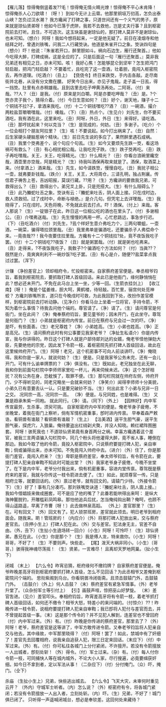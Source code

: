 <!-- { "loadSidebar": true } -->
【雁儿落】惊得俺倒竖着发??毛！惊得俺无情火睛光燎！惊得俺不平心未肯降！惊得俺杀人心刀欲啸！〔呀！〕到如今无计上云霄。他那里铜垣万仞高，怎负出泰山峡？怎负过汉水潮？
我方纔闻了打碑之事，只道世间还有一个义气的男子，原来就是琼仙贤弟呀！他如今已落于虎阱，我若不去救他，岂是丈夫行事？且到枢密院前去打听。且住，不可造次。这玉玦虽是谢琼仙的，那打碑人莫非不是谢琼仙，也未可知。（想介）阿呀！我如今想将起来，一定是他无疑了。前日在凌烟寺和他结拜之时，曾遇刘铁嘴，问我二人行藏筊诀。他道是朱雀开口之象。筊诀四句是（想介）吓！他说：『朱雀若开口，醉里胆如斗。祸向石边生，雁行还聚首。』他如今吃得大醉，打碑成祸，这是全应的了。只是后面这一句『雁行还聚首，』莫非我兄弟还有相见之日，亦未可知。咳！
我好心焦！怎能够昆仑到坚牢？怎生把鸿门轻启敲，把鸿门轻启敲？
不要着忙，且吃完了这一壶酒，壮着胆，竟闯入枢密院去，再作道理。（吃酒介）（丑上）
【侥侥令】终日来跌筊，手内击各敲。走尽南街并北巷，从没有分文撒在腰。
好笑今日出来，亦见子鬼哉。走子盖一日厾，得一挡筊。肚里有点赤稍雄哉。且到店里去吃子呷黄汤再处。二阿哥。（付）来哉。??人？（丑）是我。（付）原来是刘白嚼。阿是亦要吃呷哉？（丑）是。?个筊亦灵子我个，猜得介着。（付）今日生意如何？（丑）好个，谢天地，赚子十二个铜钱不拉?子，拿酒来我吃。（付）十二个铜钱嘿吃??酒？（丑）一碗酒，撮介两粒盐荳嚼嚼嘿哉。（付）噢哉。（下）（丑）热点个。（生见介）刘先生，你不要买酒吃，我有酒在此，这里来吃。（丑）阿呀，外日，外日（生）来得好。请吃酒。（丑）那哼扰起来？何以克当？（生）是现成的，何妨。（丑）多谢子。（吃介）个一位会相打个朋友阿拉里？（生）咳！不要说起。如今打出祸来了。（丑）自然：后生家硬头硬脑惹祸个精块。（生）前日先生说的多应了，果然醉里遇石成祸。（丑）我里个筊弗差个，说个句应个句厾。（生）如今又要烦先生跌一筊，看这场祸可有救么？（丑）有心相扰相公哉。让我吃完子跌。（生）跌子筊再吃。（丑）跌子再吃嘿哉。关王，关王，吃得精光。（生）什么精光？（丑）你看台浪碗里纔空哉，酒壶里亦空哉，阿是精光？（生）待我叫酒保再取来就是了。酒保，取酒菜上来。（付拿酒上）酒来哉。（生）先生，如今请跌筊，慢慢自吃。（丑）我扰子相公一壶，就弗要卦钱哉。（跌介）关王，关王，大将周仓，三请孔明，独占荆襄。传信君子祷吿上苍，吉凶昭报，莫误行藏。??用？（生）方纔讲的要救我兄弟，可救得出么？（丑）救得出个。弟兄爻上卦，只是兜搭大。（生）有什么阻碍么？（丑）此乃螣蛇吐舌之象。筊诀有云：『螣蛇来吐舌，阴人面上接。只在戌时边，救人须救彻。过了戌时中，命断与禄绝。』是介几句。但凭宅上去详嘿哉。（生）我晓得了，只在戌时。天色将晚，不免就此前去打点。吓！酒保。（付上）来哉。客人那说？（生）一锭银子在此，昨日这一位相公吃的酒也在里头了。（付）多谢相公。（丑）介嘿弗送哉。（生）先生慢慢的再用一杯。心忙悲路远，事急步行迟。（下）（丑吃酒介）（付）刘先生，?厾个样好生意介弗吃力个，三两句嚼蛆，一壶酒，一碗菜，骗得嗒拉颈里哉。（丑）我里弗单是骗酒吃，还要骗杀子人弗偿命个来。--竟夜哉??！我今夜要住拉里哉。方纔有十二个铜钱拉?处，竟不夜饭我吃子罢。（付）十二个铜钱吃??夜饭？（丑）就是粥罢哉。（付）就是粥也吃弗来。（丑）走得来，?不夜饭我吃子，我敎子?个骗酒吃个方法如何？（付）当眞??？旣然是介，竟爽爽利利不一碗炒饭?吃子罢。（丑）有心是介，随便??盐菜拿点我过过罢。（浑下）
 
计赚
（净扮差官上）领却相府令，忙投枢密来。自家蔡府差官便是。奉丞相爷钧旨，着我到枢密院去，要抓取打碑人首级回话。来此已是他衙门，缘何静悄悄在此？想必还未开门。不免在此马台上坐一坐，少等一回。（生箭衣挂剑上）
【收江南】〔呀！〕俺是个猛姜维，胆大呵，黄鹤楼，待轻敲。百忙里，骊宫何处觅神蛟？
方纔刘铁嘴所言，道只在今晚戌时可救，为此我回到下处，改扮作差官模样，到枢密院前去打听动静。（见净介）你看马台上坐着一位将官，手持令箭，不知为着什么事情？待我去问他个端的。尊官请了。（净）请了。（生）请问尊官是何衙门，坐在此间？（净）俺奉蔡府钧旨，要见童爷的；因未开门，在此坐守。尊驾是何衙门？（生）小弟就是枢密府内传宣。前日在蔡府与兄会过一次的吓。（净）是吓，有些面善。（生）老兄尊姓？（净）小弟姓高。（生）小弟也姓高。（争）正是高兄。（生）请问蔡府此时有何公事要见我家老爷？（净扯生私语介）你是内传宣，我与你讲得的。昨日这个打碑人就是户部侍郞刘达的女婿，俺老爷怪他弹劾大臣，先要绝他的宗党，因此发下令箭一枝，着枢密院先抓打碑人首级回话，故此在这里候帅府开门。（生）阿呀！老兄，这个机密事不可向人前谈讲吓。（净）俺晓得。我和你是一家人，就说何妨？（生）便是。只是我家爷公务未完，还有一会儿开门。可有什么谕单牌票的？（净）俱没有。（生）旣如此，老兄独坐在此无聊，我和你到前面勾栏院中李师师家里吃一杯儿，再来伺候未迟。（净）这个怎好相扰？况有公务在身，恐躭悞了，取罪不便。（生）那勾栏院就在帅府左侧，帅府开门，少不得听见的，同老兄略坐一会就来何妨？（净笑介）闻得李师师十分美貌，小弟久已有意要去认一认。只是要兄破钞不当。（生）何出此言？小弟与兄非一日之交。
况同宗一高，况同宗一高。
（净）便是。与兄同姓，也是难得。（生）
又兼是趋承朱紫一同袍。
就此同行。（净）请。（同下）（外上）
【园林好】内中军传宣最劳，生杀事，须臾可挑。
自家枢密府内中军的便是。俺老爷身子疲倦，不坐晚堂，着我在衙门上察听，倘有军情机密重事，卽时进内传禀。
早奉着森严敕诰，看铜兽有谁敲？看铜兽有谁敲？（生上）
【沽美酒】逞平生胆气豪，逞平生胆气豪，探虎穴，入狼巢。俺待要盗出红绡刴犬獒，并没人知晓。赖红裙阵图圈套。
阿呀！骇死我也！不道琼仙贤弟竟有身首两分之祸。幸喜方纔遇着这个差官，被我三言两语骗入勾栏院中，同几个粉头将他灌得大醉，竟不省人事，睡倒在那边。我如今取了他的令箭，竟投入枢密院中，只说蔡府要提打碑人犯，亲自审鞫；倘或骗得出来，亦未可知。不免竟闯入帅府中去。（进介）（外）住了，你是那衙门差官，竟闯入府来？（生）卑职是蔡府差官，奉太师爷钧旨，有令箭在此，要提打碑人犯亲自审鞫不知此时可能出堂？（外）我家老爷身子疲倦，今晚不坐堂了。在下是内中军，老爷分付我出来，倘有机密重事，容进内堂传禀。尊驾旣是蔡府来的差官，我就与你传这一枝令箭进去便了。（生）如此，就烦尊官一传。只是相府立等，就要回话的。（外）禀过老爷，就有回文的。请辕门少待。（外接令箭下）（生）好了！事有几分凑巧。那刘铁嘴筊诀道：『螣蛇来吐舌，阴人面上接。』我如今借娼妓来做成圈套，可不是应了他的嘴了？此番若能哄得出来呵：
是纵大海神鳌脱钓，开雕槛彩凤鸣皋。那怕他追兵后扰，怎当俺纯钩出鞘？俺呵，也顾不得山遥路遥，早离了市曹〔呀！〕此去做林泉高蹈。
（外上）差官那里？（生）在。可有回文？（外）回文有了。犯人锁禁班房，差官就此领去。明日老爷到相府面会。随我来。啲！管班房的！（内应介）（外）将那打碑人犯放出来，交与蔡府差官去。（丑押小生上）打碑人犯在此。（外）交与差官。犯法身无主，官差不自由。（外，丑下）（生扯小生遶场转一回介）（小生）阿呀！可怜吓！（生）琼仙贤弟，愚兄在此。（小生）你是那个？（生）我是傅人龙，特来救你。（小生）阿呀！哥哥，不好了！（生）不要则声。快些走。
【尾】泼天大祸非同小。（小生）〔哥哥，〕骇得我神魂尽荡摇！
（生）贤弟，一言难尽！
且离却天罗地网巢。（扯小生下）
 
闭城
（末上）
【六么令】昨宵忌猜，枢府缘何不缴钧牌？
自家蔡府差官便是。俺爷昨晚差高牙将到枢密府要抓打碑人首级，怎么不见回话？为此丞相爷又差俺到枢密院问个端的。
思衔紫阁到乌台。你看铜兽冷闭衙斋。且须击鼓辕门外，击鼓辕门外。
（击鼓介）（外上）何人击鼓？（末）蔡府差官有紧急军情事。（外）老爷升堂了。（众杂扮军士等引付上）
【引】画鼓声喧，惊把巫山好梦旋。
（末）差官吿进。（见介）差官叩头。奉相府钧旨，昨宵差高牙将有令箭一枝，着老爷抓打碑人首级回话，如何还不缴令？相爷大怒，特差小的来问端的。（付惊介）??！昨晚传进一枝令箭，说相府要提打碑人犯亲自审鞫；我已卽将人犯付与差官而去，并不曾提起首级一事。（末）这是那个传令的？并不见犯人解到，连差官也不曾回府（付）内中军过来。（外）有。（付）昨晚是你传进的蔡府差官，那里去了？（外）阿呀！老爷，蔡府差官是这等讲了，中军方敢传进令箭。又奉老爷钧旨将人犯亲自交与他去。其中缘故，中军那里晓得？（付）阿呀！罢了！如此，禁城中有了奸细了！差官先去回覆相府，说我亲自追获人犯，限三日定来回话。（末应下）（付）中军过来。（外）有。（付）你可私往各城门上分付紧闭，不许擅开。若没有令箭擅放一人出城者，卽刻处斩！（外）得令。（付）军士过来。（杂）有。（付）每人付你令箭一枝，可同捕快人等在城内城外，不论大小人家，尽行搜遍，必竟要缉获奸细。如今日不拿到者，定以军法从事！（二杂应下）（付）分付掩门。（众）吓，掩门。（仝下）
 
杀庙
（生扯小生上）兄弟，快些逃出城去。
【六么令】飞天大灾，未审何时重见云开？
（外内）守城军士听者。（内）怎么说？（外）枢密府有令，将各城门紧闭；若没有令箭擅放一人出入者，立刻处斩。（内）吓。（生）兄弟，不好了！城门俱已闭了。
只听得一声遥喊闭城台，想必是奉钦差。这回何处来藏待？
